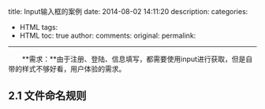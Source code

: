 title: Input输入框的案例
date: 2014-08-02 14:11:20
description: 
categories:
- HTML
tags:
- HTML
toc: true
author:
comments:
original:
permalink: 
---

　　**需求：**由于注册、登陆、信息填写，都需要使用input进行获取，但是自带的样式不够好看，用户体验的需求。

<!-- more -->

## 2.1  文件命名规则
